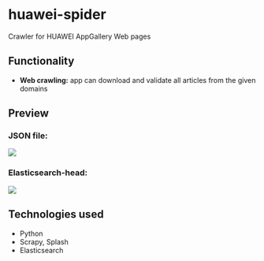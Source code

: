 # huawei-spider
 Crawler for HUAWEI AppGallery Web pages
 
 
## Functionality
- **Web crawling:** app can download and validate all articles from the given domains

## Preview


### JSON file:
![](https://.png)

### Elasticsearch-head:
![](https://.png)


## Technologies used
- Python
- Scrapy, Splash
- Elasticsearch

